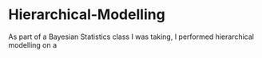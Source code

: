 # Hierarchical-Modelling

As part of a Bayesian Statistics class I was taking, I performed hierarchical modelling on a 
